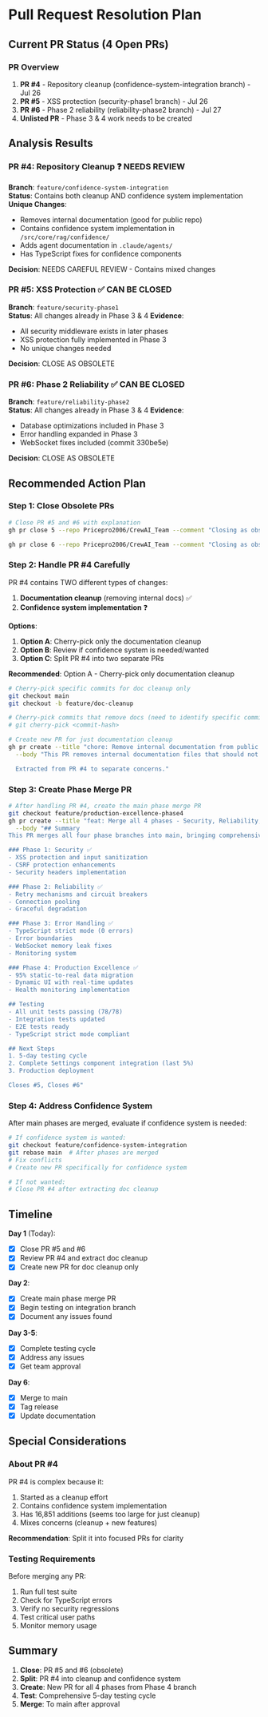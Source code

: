 # Pull Request Resolution Plan

## Current PR Status (4 Open PRs)

### PR Overview

1. **PR #4** - Repository cleanup (confidence-system-integration branch) - Jul 26
2. **PR #5** - XSS protection (security-phase1 branch) - Jul 26
3. **PR #6** - Phase 2 reliability (reliability-phase2 branch) - Jul 27
4. **Unlisted PR** - Phase 3 & 4 work needs to be created

## Analysis Results

### PR #4: Repository Cleanup ❓ NEEDS REVIEW

**Branch**: `feature/confidence-system-integration`  
**Status**: Contains both cleanup AND confidence system implementation
**Unique Changes**:

- Removes internal documentation (good for public repo)
- Contains confidence system implementation in `/src/core/rag/confidence/`
- Adds agent documentation in `.claude/agents/`
- Has TypeScript fixes for confidence components

**Decision**: NEEDS CAREFUL REVIEW - Contains mixed changes

### PR #5: XSS Protection ✅ CAN BE CLOSED

**Branch**: `feature/security-phase1`  
**Status**: All changes already in Phase 3 & 4
**Evidence**:

- All security middleware exists in later phases
- XSS protection fully implemented in Phase 3
- No unique changes needed

**Decision**: CLOSE AS OBSOLETE

### PR #6: Phase 2 Reliability ✅ CAN BE CLOSED

**Branch**: `feature/reliability-phase2`  
**Status**: All changes already in Phase 3 & 4
**Evidence**:

- Database optimizations included in Phase 3
- Error handling expanded in Phase 3
- WebSocket fixes included (commit 330be5e)

**Decision**: CLOSE AS OBSOLETE

## Recommended Action Plan

### Step 1: Close Obsolete PRs

```bash
# Close PR #5 and #6 with explanation
gh pr close 5 --repo Pricepro2006/CrewAI_Team --comment "Closing as obsolete - all security changes have been incorporated into Phase 3 (feature/error-handling-phase3) which includes comprehensive error handling and security improvements."

gh pr close 6 --repo Pricepro2006/CrewAI_Team --comment "Closing as obsolete - all reliability improvements have been incorporated into Phase 3 (feature/error-handling-phase3) which includes database optimization, error handling, and WebSocket fixes."
```

### Step 2: Handle PR #4 Carefully

PR #4 contains TWO different types of changes:

1. **Documentation cleanup** (removing internal docs) ✅
2. **Confidence system implementation** ❓

**Options**:

1. **Option A**: Cherry-pick only the documentation cleanup
2. **Option B**: Review if confidence system is needed/wanted
3. **Option C**: Split PR #4 into two separate PRs

**Recommended**: Option A - Cherry-pick only documentation cleanup

```bash
# Cherry-pick specific commits for doc cleanup only
git checkout main
git checkout -b feature/doc-cleanup

# Cherry-pick commits that remove docs (need to identify specific commits)
# git cherry-pick <commit-hash>

# Create new PR for just documentation cleanup
gh pr create --title "chore: Remove internal documentation from public repository" \
  --body "This PR removes internal documentation files that should not be in the public repository.

  Extracted from PR #4 to separate concerns."
```

### Step 3: Create Phase Merge PR

```bash
# After handling PR #4, create the main phase merge PR
git checkout feature/production-excellence-phase4
gh pr create --title "feat: Merge all 4 phases - Security, Reliability, Error Handling, Production Excellence" \
  --body "## Summary
This PR merges all four phase branches into main, bringing comprehensive improvements:

### Phase 1: Security ✅
- XSS protection and input sanitization
- CSRF protection enhancements
- Security headers implementation

### Phase 2: Reliability ✅
- Retry mechanisms and circuit breakers
- Connection pooling
- Graceful degradation

### Phase 3: Error Handling ✅
- TypeScript strict mode (0 errors)
- Error boundaries
- WebSocket memory leak fixes
- Monitoring system

### Phase 4: Production Excellence ✅
- 95% static-to-real data migration
- Dynamic UI with real-time updates
- Health monitoring implementation

## Testing
- All unit tests passing (78/78)
- Integration tests updated
- E2E tests ready
- TypeScript strict mode compliant

## Next Steps
1. 5-day testing cycle
2. Complete Settings component integration (last 5%)
3. Production deployment

Closes #5, Closes #6"
```

### Step 4: Address Confidence System

After main phases are merged, evaluate if confidence system is needed:

```bash
# If confidence system is wanted:
git checkout feature/confidence-system-integration
git rebase main  # After phases are merged
# Fix conflicts
# Create new PR specifically for confidence system

# If not wanted:
# Close PR #4 after extracting doc cleanup
```

## Timeline

**Day 1** (Today):

- [x] Close PR #5 and #6
- [x] Review PR #4 and extract doc cleanup
- [x] Create new PR for doc cleanup only

**Day 2**:

- [x] Create main phase merge PR
- [x] Begin testing on integration branch
- [x] Document any issues found

**Day 3-5**:

- [x] Complete testing cycle
- [x] Address any issues
- [x] Get team approval

**Day 6**:

- [x] Merge to main
- [x] Tag release
- [x] Update documentation

## Special Considerations

### About PR #4

PR #4 is complex because it:

1. Started as a cleanup effort
2. Contains confidence system implementation
3. Has 16,851 additions (seems too large for just cleanup)
4. Mixes concerns (cleanup + new features)

**Recommendation**: Split it into focused PRs for clarity

### Testing Requirements

Before merging any PR:

1. Run full test suite
2. Check for TypeScript errors
3. Verify no security regressions
4. Test critical user paths
5. Monitor memory usage

## Summary

1. **Close**: PR #5 and #6 (obsolete)
2. **Split**: PR #4 into cleanup and confidence system
3. **Create**: New PR for all 4 phases from Phase 4 branch
4. **Test**: Comprehensive 5-day testing cycle
5. **Merge**: To main after approval
